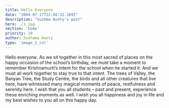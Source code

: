 ```yaml
---
title: Hello Everyone
date: "2004-07-17T22:40:32.169Z"
description: "Sushma Aunty's post"
hero: ./1.jpg
section: 'home'
priority: 10
author: Sushama Aunty
type: 'image_2_col'
---
```


Hello everyone. 
As we sit together in this most sacred of places on the happy occasion of the school’s birthday, we must take a moment to remember Krishnamurti’s intent for the school when he started it. And we must all work together to stay true to that intent. 
The trees of Valley, the Banyan Tree, the Study Centre, the birds and all other creatures that live here, have witnessed many magical moments of peace, restfulness and serenity here. I wish that you all students – past and present, experience these enriching moments as well. 
I wish you all happiness and joy in life and my best wishes to you all on this happy day.


